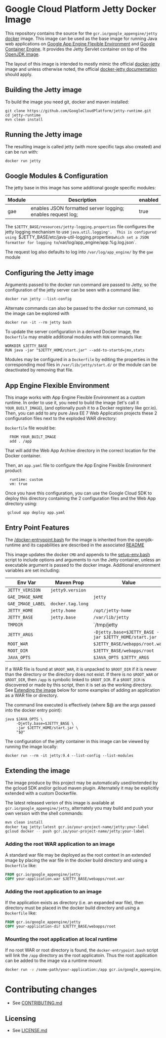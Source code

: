 # Google Cloud Platform Jetty Docker Image

This repository contains the source for the `gcr.io/google_appengine/jetty` [docker](https://docker.com) image. This image can be used as the base image for running Java web applications on [Google App Engine Flexible Environment](https://cloud.google.com/appengine/docs/flexible/java/) and [Google Container Engine](https://cloud.google.com/container-engine). It provides the Jetty Servlet container on top of the [OpenJDK image](https://github.com/GoogleCloudPlatform/openjdk-runtime).

The layout of this image is intended to mostly mimic the official [docker-jetty](https://github.com/appropriate/docker-jetty) image and unless otherwise noted, the official [docker-jetty documentation](https://github.com/docker-library/docs/tree/master/jetty) should apply.

## Building the Jetty image
To build the image you need git, docker and maven installed:
```console
git clone https://github.com/GoogleCloudPlatform/jetty-runtime.git
cd jetty-runtime
mvn clean install
```

## Running the Jetty image
The resulting image is called jetty (with more specific tags also created)
and can be run with:
```console
docker run jetty
```
## Google Modules & Configuration
The jetty base in this image has some additional google specific modules:

Module | Description | enabled
-------|-------------|------- 
 gae   | enables JSON formatted server logging; enables request log; | true  

The `$JETTY_BASE/resources/jetty-logging.properties` file configures the
jetty logging mechanism to use `java.util.logging'.  This is configured
using `$JETTY_BASE/etc/java-util-logging.properties` which set a JSON formatter
for logging to `/var/log/app_engine/app.%g.log.json`.  

The request log also defaults to log into `/var/log/app_engine/` by the 
`gae` module

## Configuring the Jetty image
Arguments passed to the docker run command are passed to Jetty, so the 
configuration of the jetty server can be seen with a command like:
```console
docker run jetty --list-config
```

Alternate commands can also be passed to the docker run command, so the
image can be explored with 
```console
docker run -it --rm jetty bash
```

To update the server configuration in a derived Docker image, the `Dockerfile` may
enable additional modules with `RUN` commands like:
```
WORKDIR $JETTY_BASE
RUN java -jar "$JETTY_HOME/start.jar" --add-to-startd=jmx,stats
```
Modules may be configured in a `Dockerfile` by editing the properties in the corresponding mod files in `/var/lib/jetty/start.d/` or the module can be deactivated by removing that file.

## App Engine Flexible Environment
This image works with App Engine Flexible Environment as a custom runtime.
In order to use it, you need to build the image (let's call it `YOUR_BUILT_IMAGE`), (and optionally push it to a Docker registery like gcr.io). Then, you can add to any pure Java EE 7 Web Application projects these 2 configuration files next to the exploded WAR directory:

`Dockerfile` file would be:
      
      FROM YOUR_BUILT_IMAGE
      add . /app
      
That will add the Web App Archive directory in the correct location for the Docker container.

Then, an `app.yaml` file to configure the App Engine Flexible Environment product:

      runtime: custom
      vm: true
      
Once you have this configuration, you can use the Google Cloud SDK to deploy this directory containing the 2 configuration files and the Web App directory using:

     gcloud app deploy app.yaml
     

## Entry Point Features

The [/docker-entrypoint.bash](https://github.com/GoogleCloudPlatform/openjdk-runtime/blob/master/openjdk8/src/main/docker/docker-entrypoint.bash)
for the image is inherited from the openjdk-runtime and its capabilities are described in the associated 
[README](https://github.com/GoogleCloudPlatform/openjdk-runtime/blob/master/README.md)

This image updates the docker `CMD` and appends to the
[setup-env.bash](https://github.com/GoogleCloudPlatform/openjdk-runtime/blob/master/openjdk8/src/main/docker/setup-env.bash)
script to include options and arguments to run the Jetty container, unless an executable argument is passed to the docker image.
Additional environment variables are set including:

|Env Var           | Maven Prop      | Value                                                |
|------------------|-----------------|------------------------------------------------------|
|`JETTY_VERSION`   |`jetty9.version` |                                                      |
|`GAE_IMAGE_NAME`  |                 |`jetty`                                               |
|`GAE_IMAGE_LABEL` |`docker.tag.long`|                                                      |
|`JETTY_HOME`      |`jetty.home`     |`/opt/jetty-home`                                     |
|`JETTY_BASE`      |`jetty.base`     |`/var/lib/jetty`                                      |
|`TMPDIR`          |                 |`/tmp/jetty                                           |
|`JETTY_ARGS`      |                 |`-Djetty.base=$JETTY_BASE -jar $JETTY_HOME/start.jar` |
|`ROOT_WAR`        |                 |`$JETTY_BASE/webapps/root.war`                        |
|`ROOT_DIR`        |                 |`$JETTY_BASE/webapps/root`                            |
|`JAVA_OPTS`       |                 |`$JAVA_OPTS $JETTY_ARGS`                              |

If a WAR file is found at `$ROOT_WAR`, it is unpacked to `$ROOT_DIR` if it is newer than the directory or the directory
does not exist.  If there is no `$ROOT_WAR` or `$ROOT_DIR`, then `/app` is symbolic linked to `$ROOT_DIR`. If 
a `$ROOT_DIR` is discovered or made by this script, then it is set as the working directory. 
See [Extending the image](#extending-the-image) below for some examples of adding an application as a WAR file or directory.


The command line executed is effectively (where $@ are the args passed into the docker entry point):
```
java $JAVA_OPTS \
     -Djetty.base=$JETTY_BASE \
     -jar $JETTY_HOME/start.jar \
     "$@"
```

The configuration of the jetty container in this image can be viewed by running the image locally:
```
docker run --rm -it jetty:9.4 --list-config --list-modules
```

## Extending the image

The image produce by this project may be automatically used/extended by the gcloud SDK and/or gcloud maven plugin. 
Alternately it may be explicitly extended with a custom Dockerfile.  

The latest released verion of this image is available at `gcr.io/google_appengine/jetty`, alternately you may 
build and push your own version with the shell commands:
```bash
mvn clean install
docker tag jetty:latest gcr.io/your-project-name/jetty:your-label
gcloud docker -- push gcr.io/your-project-name/jetty:your-label
```

### Adding the root WAR application to an image
A standard war file may be deployed as the root context in an extended image by placing the war file 
in the docker build directory and using a `Dockerfile` like:
```dockerfile
FROM gcr.io/google_appengine/jetty
COPY your-application.war $JETTY_BASE/webapps/root.war
```

### Adding the root application to an image
If the application exists as directory (i.e. an expanded war file), then directory must
be placed in the docker build directory and using a `Dockerfile` like: 
```dockerfile
FROM gcr.io/google_appengine/jetty
COPY your-application-dir $JETTY_BASE/webapps/root
```

### Mounting the root application at local runtime
If no root WAR or root directory is found, the `docker-entrypoint.bash` script will link the 
`/app` directory as the root applicatoin. Thus the root application can be added to the 
image via a runtime mount:
```bash
docker run -v /some-path/your-application:/app gcr.io/google_appengine/jetty  
```

# Contributing changes

* See [CONTRIBUTING.md](CONTRIBUTING.md)

## Licensing

* See [LICENSE.md](LICENSE)
